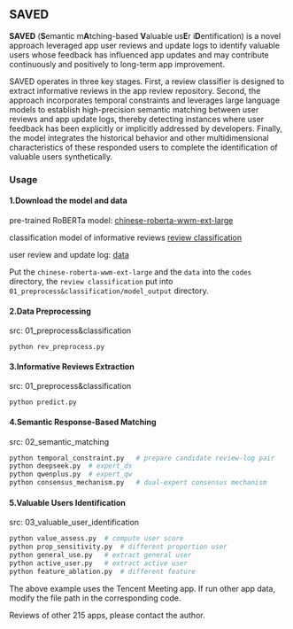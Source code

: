 ## SAVED

**SAVED** (**S**emantic m**A**tching-based **V**aluable us**E**r i**D**entification) is a novel approach  leveraged app user reviews and update logs to identify valuable users whose feedback has influenced app updates and may contribute continuously and positively to long-term app improvement.

SAVED operates in three key stages. First, a review classifier is designed to extract informative reviews in the app review repository. Second, the approach incorporates temporal constraints and leverages large language models to establish high-precision semantic matching between user reviews and app update logs, thereby detecting instances where user feedback has been explicitly or implicitly addressed by developers. Finally, the model integrates the historical behavior and other multidimensional characteristics of these responded users to complete the identification of valuable users synthetically.



### Usage

#### 1.Download the model and data

pre-trained RoBERTa model: [chinese-roberta-wwm-ext-large](https://huggingface.co/hfl/chinese-roberta-wwm-ext/tree/main)

classification model of informative reviews [review classification](https://huggingface.co/XQ112/SAVED/resolve/main/chinese_review_classifier.pth?download=true)

user review and update log: [data](https://github.com/qcy321/SAVED/releases/download/Data/data.zip)

Put the `chinese-roberta-wwm-ext-large`  and the  `data` into the `codes` directory, the `review classification` put into `01_preprocess&classification/model_output` directory.

#### 2.Data Preprocessing

src: 01_preprocess&classification

`python rev_preprocess.py`

#### 3.Informative Reviews Extraction

src:  01_preprocess&classification

`python predict.py`

#### 4.Semantic Response-Based Matching

src:  02_semantic_matching

```python
python temporal_constraint.py	# prepare candidate review-log pair
python deepseek.py	# expert_ds
python qwenplus.py	# expert_qw
python consensus_mechanism.py	# dual-expert consensus mechanism 
```

#### 5.Valuable Users Identification 

src:  03_valuable_user_identification

```python
python value_assess.py	# compute user score
python prop_sensitivity.py	# different proportion user
python general_use.py	# extract general user
python active_user.py	# extract active user
python feature_ablation.py	# different feature
```

The above example uses the Tencent Meeting app. If run other app data, modify the file path in the corresponding code.

Reviews of other 215 apps, please  contact the author.

